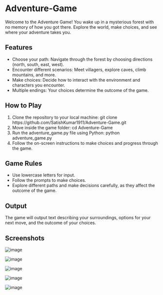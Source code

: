 # Adventure-Game
Welcome to the Adventure Game! You wake up in a mysterious forest with no memory of how you got there. Explore the world, make choices, and see where your adventure takes you.

## Features
<ul>
  <li>Choose your path: Navigate through the forest by choosing directions (north, south, east, west).</li>
  <li>Encounter different scenarios: Meet villagers, explore caves, climb mountains, and more.</li>
  <li>Make choices: Decide how to interact with the environment and characters you encounter.</li>
  <li>Multiple endings: Your choices determine the outcome of the game.</li>
</ul>

## How to Play
<ol>
  <li>Clone the repository to your local machine: git clone https://github.com/SatishKumar1911/Adventure-Game.git</li>
  <li>Move inside the game folder: cd Adventure-Game</li>
  <li>Run the adventure_game.py file using Python: python adventure_game.py</li>
  <li>Follow the on-screen instructions to make choices and progress through the game.</li>
</ol>

## Game Rules
<ul>
  <li>Use lowercase letters for input.</li>
  <li>Follow the prompts to make choices.</li>
  <li>Explore different paths and make decisions carefully, as they affect the outcome of the game.</li>
</ul>

## Output
The game will output text describing your surroundings, options for your next move, and the outcome of your choices.

## Screenshots

![image](https://github.com/SatishKumar1911/Adventure-Game/assets/124880943/81cb3cc5-e4b9-4663-8c0a-eb68ecf7d9a6)

![image](https://github.com/SatishKumar1911/Adventure-Game/assets/124880943/733ee9d3-c7e2-4c55-8f83-6fe2d1090d5e)

![image](https://github.com/SatishKumar1911/Adventure-Game/assets/124880943/e975b95d-4a9f-453a-bb5e-7223e5b33999)

![image](https://github.com/SatishKumar1911/Adventure-Game/assets/124880943/36098a31-2217-400f-a28f-c8dd66518c71)

![image](https://github.com/SatishKumar1911/Adventure-Game/assets/124880943/4327b4b4-ec71-4257-b42b-152d8a369d54)
